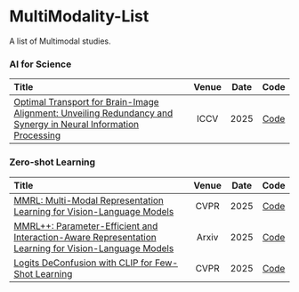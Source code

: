 # MultiModality-List

A list of Multimodal studies.

### AI for Science
|  Title  |   Venue  |   Date   |   Code   |
|:--------|:--------:|:--------:|:--------:|
| [Optimal Transport for Brain-Image Alignment: Unveiling Redundancy and Synergy in Neural Information Processing](https://arxiv.org/pdf/2503.10663)  | ICCV | 2025 | [Code](https://github.com/NKUShaw/OT-Alignment4brain-to-image) | 


### Zero-shot Learning
|  Title  |   Venue  |   Date   |   Code   |
|:--------|:--------:|:--------:|:--------:|
| [MMRL: Multi-Modal Representation Learning for Vision-Language Models](https://arxiv.org/abs/2503.08497)  | CVPR | 2025 | [Code](https://github.com/yunncheng/MMRL) | 
| [MMRL++: Parameter-Efficient and Interaction-Aware Representation Learning for Vision-Language Models](https://arxiv.org/abs/2505.10088)  | Arxiv | 2025 | [Code](https://github.com/yunncheng/MMRL) | 
| [Logits DeConfusion with CLIP for Few-Shot Learning](https://openaccess.thecvf.com/content/CVPR2025/html/Li_Logits_DeConfusion_with_CLIP_for_Few-Shot_Learning_CVPR_2025_paper.html)  | CVPR | 2025 | [Code](https://github.com/LiShuo1001/LDC) | 
